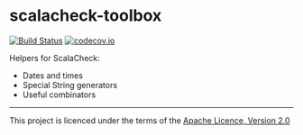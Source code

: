 scalacheck-toolbox
====

[![Build Status](https://travis-ci.org/47deg/scalacheck-toolbox.svg?branch=master)](https://travis-ci.org/47deg/scalacheck-toolbox)
[![codecov.io](http://codecov.io/github/47deg/scalacheck-toolbox/coverage.svg?branch=master)](http://codecov.io/github/47deg/scalacheck-toolbox?branch=master)

Helpers for ScalaCheck:
  * Dates and times
  * Special String generators
  * Useful combinators

---

This project is licenced under the terms of the [Apache Licence, Version 2.0](LICENCE.txt)
